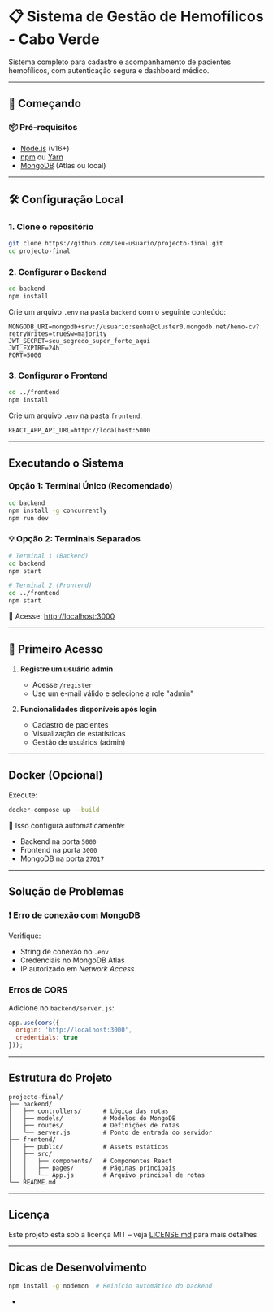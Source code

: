 
# 📋 Sistema de Gestão de Hemofílicos - Cabo Verde

Sistema completo para cadastro e acompanhamento de pacientes hemofílicos, com autenticação segura e dashboard médico.

---

## 🚀 Começando

### 📦 Pré-requisitos

* [Node.js](https://nodejs.org/) (v16+)
* [npm](https://www.npmjs.com/) ou [Yarn](https://yarnpkg.com/)
* [MongoDB](https://www.mongodb.com/) (Atlas ou local)

---

## 🛠 Configuração Local

### 1. Clone o repositório

```bash
git clone https://github.com/seu-usuario/projecto-final.git
cd projecto-final
```

### 2. Configurar o Backend

```bash
cd backend
npm install
```

Crie um arquivo `.env` na pasta `backend` com o seguinte conteúdo:

```env
MONGODB_URI=mongodb+srv://usuario:senha@cluster0.mongodb.net/hemo-cv?retryWrites=true&w=majority
JWT_SECRET=seu_segredo_super_forte_aqui
JWT_EXPIRE=24h
PORT=5000
```

### 3. Configurar o Frontend

```bash
cd ../frontend
npm install
```

Crie um arquivo `.env` na pasta `frontend`:

```env
REACT_APP_API_URL=http://localhost:5000
```

---

##  Executando o Sistema

###  Opção 1: Terminal Único (Recomendado)

```bash
cd backend
npm install -g concurrently
npm run dev
```

### 💡 Opção 2: Terminais Separados

```bash
# Terminal 1 (Backend)
cd backend
npm start

# Terminal 2 (Frontend)
cd ../frontend
npm start
```

🔗 Acesse: [http://localhost:3000](http://localhost:3000)

---

## 👤 Primeiro Acesso

1. **Registre um usuário admin**

   * Acesse `/register`
   * Use um e-mail válido e selecione a role "admin"

2. **Funcionalidades disponíveis após login**

   * Cadastro de pacientes
   * Visualização de estatísticas
   * Gestão de usuários (admin)

---

##  Docker (Opcional)

Execute:

```bash
docker-compose up --build
```

🔹 Isso configura automaticamente:

* Backend na porta `5000`
* Frontend na porta `3000`
* MongoDB na porta `27017`

---

##  Solução de Problemas

### ❗ Erro de conexão com MongoDB

Verifique:

* String de conexão no `.env`
* Credenciais no MongoDB Atlas
* IP autorizado em *Network Access*

###  Erros de CORS

Adicione no `backend/server.js`:

```javascript
app.use(cors({
  origin: 'http://localhost:3000',
  credentials: true
}));
```

---

##  Estrutura do Projeto

```
projecto-final/
├── backend/
│   ├── controllers/      # Lógica das rotas
│   ├── models/           # Modelos do MongoDB
│   ├── routes/           # Definições de rotas
│   └── server.js         # Ponto de entrada do servidor
├── frontend/
│   ├── public/           # Assets estáticos
│   ├── src/
│   │   ├── components/   # Componentes React
│   │   ├── pages/        # Páginas principais
│   │   └── App.js        # Arquivo principal de rotas
└── README.md
```

---

##  Licença

Este projeto está sob a licença MIT – veja [LICENSE.md](LICENSE.md) para mais detalhes.

---

##  Dicas de Desenvolvimento

```bash
npm install -g nodemon  # Reinício automático do backend
```

-

